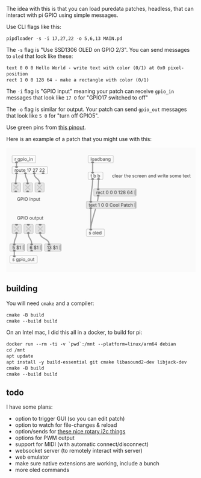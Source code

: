 The idea with this is that you can load puredata patches, headless, that can interact with pi GPIO using simple messages.

Use CLI flags like this:

```
pipdloader -s -i 17,27,22 -o 5,6,13 MAIN.pd
```

The `-s` flag is "Use SSD1306 OLED on GPIO 2/3". You can send messages to `oled` that look like these:

```
text 0 0 0 Hello World - write text with color (0/1) at 0x0 pixel-position
rect 1 0 0 128 64 - make a rectangle with color (0/1)
```
The `-i` flag is "GPIO input" meaning your patch can receive `gpio_in` messages that look like `17 0` for "GPIO17 switched to off"

The `-o` flag is similar for output. Your patch can send `gpio_out` messages that look like  `5 0` for "turn off GPIO5".

Use green pins from [this pinout](https://pinout.xyz/).

Here is an example of a patch that you might use with this:

![screenshot](./screen.png)

## building

You will need `cmake` and a compiler:

```
cmake -B build
cmake --build build
```

On an Intel mac, I did this all in a docker, to build for pi:

```
docker run --rm -ti -v `pwd`:/mnt --platform=linux/arm64 debian
cd /mnt
apt update
apt install -y build-essential git cmake libasound2-dev libjack-dev
cmake -B build
cmake --build build
```


## todo

I have some plans:

- option to trigger GUI (so you can edit patch)
- option to watch for file-changes & reload
- option/sends for [these nice rotary i2c things](https://www.adafruit.com/product/5752)
- options for PWM output
- support for MIDI (with automatic connect/disconnect)
- websocket server (to remotely interact with server)
- web emulator
- make sure native extensions are working, include a bunch
- more oled commands
